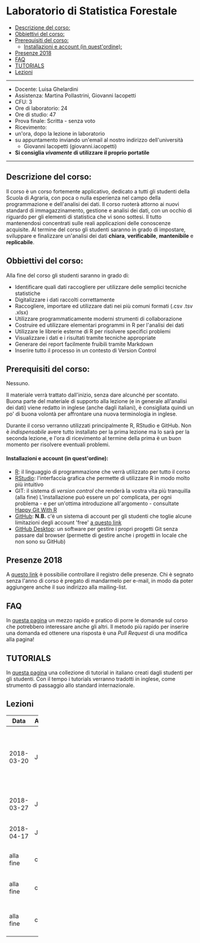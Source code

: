 Laboratorio di Statistica Forestale
================

-   [Descrizione del corso:](#descrizione-del-corso)
-   [Obbiettivi del corso:](#obbiettivi-del-corso)
-   [Prerequisiti del corso:](#prerequisiti-del-corso)
    -   [Installazioni e account (in quest'ordine):](#installazioni-e-account-in-questordine)
-   [Presenze 2018](#presenze-2018)
-   [FAQ](#faq)
-   [TUTORIALS](#tutorials)
-   [Lezioni](#lezioni)

------------------------------------------------------------------------

-   Docente: Luisa Ghelardini
-   Assistenza: Martina Pollastrini, Giovanni Iacopetti
-   CFU: 3
-   Ore di laboratorio: 24
-   Ore di studio: 47
-   Prova finale: Scritta - senza voto
-   Ricevimento:
-   un'ora, dopo la lezione in laboratorio
-   su appuntamento inviando un'email al nostro indirizzo dell'università
    -   Giovanni Iacopetti (giovanni.iacopetti)
-   **Si consiglia *vivamente* di utilizzare il proprio portatile**

------------------------------------------------------------------------

Descrizione del corso:
----------------------

Il corso è un corso fortemente applicativo, dedicato a tutti gli studenti della Scuola di Agraria, con poca o nulla esperienza nel campo della programmazione e dell'analisi dei dati. Il corso ruoterà attorno ai nuovi standard di immagazzinamento, gestione e analisi dei dati, con un occhio di riguardo per gli elementi di statistica che vi sono sottesi. Il tutto mantenendosi concentrati sulle reali applicazioni delle conoscenze acquisite. Al termine del corso gli studenti saranno in grado di impostare, sviluppare e finalizzare un'analisi dei dati **chiara**, **verificabile**, **mantenibile** e **replicabile**.

Obbiettivi del corso:
---------------------

Alla fine del corso gli studenti saranno in grado di:

-   Identificare quali dati raccogliere per utilizzare delle semplici tecniche statistiche
-   Digitalizzare i dati raccolti correttamente
-   Raccogliere, importare ed utilizzare dati nei più comuni formati (.csv .tsv .xlsx)
-   Utilizzare programmaticamente moderni strumenti di collaborazione
-   Costruire ed utilizzare elementari programmi in R per l'analisi dei dati
-   Utilizzare le librerie esterne di R per risolvere specifici problemi
-   Visualizzare i dati e i risultati tramite tecniche appropriate
-   Generare dei report facilmente fruibili tramite Markdown
-   Inserire tutto il processo in un contesto di Version Control

Prerequisiti del corso:
-----------------------

Nessuno.

Il materiale verrà trattato dall'inizio, senza dare alcunché per scontato.
Buona parte del materiale di supporto alla lezione (e in generale all'analisi dei dati) viene redatto in inglese (anche dagli italiani), è consigliata quindi un po' di buona volontà per affrontare una nuova terminologia in inglese.

Durante il corso verranno utilizzati principalmente R, RStudio e GitHub.
Non è *indispensabile* avere tutto installato per la prima lezione ma lo sarà per la seconda lezione, e l'ora di ricevimento al termine della prima è un buon momento per risolvere eventuali problemi.

#### Installazioni e account (in quest'ordine):

-   [R](https://cran.rstudio.com): il linguaggio di programmazione che verrà utilizzato per tutto il corso
-   [RStudio](https://www.rstudio.com/products/rstudio/download/): l'interfaccia grafica che permette di utilizzare R in modo molto più intuitivo
-   GIT: il sistema di *version control* che renderà la vostra vita più tranquilla (alla fine) L'installazione può essere un po' complicata, per ogni problema - e per un'ottima introduzione all'argomento - consultate [Happy Git With R](http://happygitwithr.com/)
-   [GitHub](http://github.com/): **N.B.** c'è un sistema di account per gli studenti che toglie alcune limitazioni degli account 'free' [a questo link](https://education.github.com/pack)
-   [GitHub Desktop](https://desktop.github.com/): un software per gestire i propri progetti Git senza passare dal browser (permette di gestire anche i progetti in locale che non sono su GitHub)

Presenze 2018
-------------

A [questo link](https://docs.google.com/spreadsheets/d/19U_JozMlFgE4YfD2kzcpR5lROR4U_wjfKJ3RsSGnqzk/edit?usp=sharing) è possibilie controllare il registro delle presenze. Chi è segnato senza l'anno di corso è pregato di mandarmelo per e-mail, in modo da poter aggiungere anche il suo indirizzo alla mailing-list.

FAQ
---

In [questa pagina](FAQ/) un mezzo rapido e pratico di porre le domande sul corso che potrebbero interessare anche gli altri.
Il metodo più rapido per inserire una domanda ed ottenere una risposta è una *Pull Request* di una modifica alla pagina!

TUTORIALS
---------

In [questa pagina](tutorials/) una collezione di tutorial in italiano creati dagli studenti per gli studenti. Con il tempo i tutorials verranno tradotti in inglese, come strumento di passaggio allo standard internazionale.

Lezioni
-------

<table style="width:17%;">
<colgroup>
<col width="5%" />
<col width="5%" />
<col width="5%" />
</colgroup>
<thead>
<tr class="header">
<th>Data</th>
<th>Aula</th>
<th>Lezione</th>
</tr>
</thead>
<tbody>
<tr class="odd">
<td>2018-03-20</td>
<td>J</td>
<td><a href="lez01/">lez01: Introduzione al corso, l'analisi dei dati, approccio alle statistiche</a></td>
</tr>
<tr class="even">
<td>2018-03-27</td>
<td>J</td>
<td><a href="lez02/">lez02: R, gli oggetti ed i tipi di variabili</a></td>
</tr>
<tr class="odd">
<td>2018-04-17</td>
<td>J</td>
<td><a href="lez03/">lez03: Statistica descrittiva</a></td>
</tr>
<tr class="even">
<td></td>
<td></td>
<td></td>
</tr>
<tr class="odd">
<td>alla fine</td>
<td>casa</td>
<td><a href="lez97/">lez97: Le cose e i loro nomi</a></td>
</tr>
<tr class="even">
<td>alla fine</td>
<td>casa</td>
<td><a href="lez98/">lez98: Le domande da fare ai tuoi dati</a></td>
</tr>
<tr class="odd">
<td>alla fine</td>
<td>casa</td>
<td><a href="lez99/">lez99: I passi da fare, per filo e per segno</a></td>
</tr>
</tbody>
</table>
